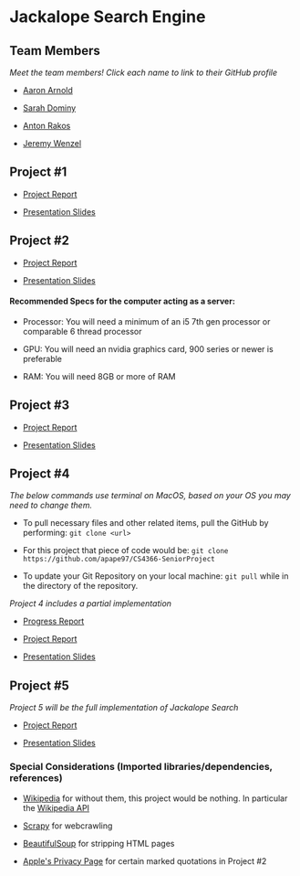 # Jackalope Search Engine

## Team Members

*Meet the team members! Click each name to link to their GitHub profile*

* [Aaron Arnold](https://github.com/aarno97)

* [Sarah Dominy](https://github.com/SarahDominy)

* [Anton Rakos](https://github.com/AntonAlbertovich)

* [Jeremy Wenzel](https://github.com/jewenzel13)

## Project #1

* [Project Report](https://texastechuniversity-my.sharepoint.com/:w:/g/personal/aaron_arnold_ttu_edu/EYIbo-SmF4dInRB99eNkdocBLQ8KTgaqNQ77NkG1uapG7w?e=U4r214)

* [Presentation Slides](https://texastechuniversity-my.sharepoint.com/:p:/g/personal/aaron_arnold_ttu_edu/EQSauAZisp5Hui0OJznSGe4BaGH1aIgYUkoqSPMajcw1qw?e=a1i6V1)

## Project #2

* [Project Report](https://texastechuniversity-my.sharepoint.com/:w:/r/personal/jessica_brisbois_ttu_edu/_layouts/15/Doc.aspx?sourcedoc=%7B342ACA17-A367-4FDB-B21E-FB91911BE983%7D&file=Report%202.docx&action=default&mobileredirect=true)

* [Presentation Slides](https://texastechuniversity-my.sharepoint.com/:p:/g/personal/aaron_arnold_ttu_edu/EStJYsin1ApJsFn9e5WEtOcBWH6NXn9LiEbjIF30A70fSg?e=oYg02R) 

#### Recommended Specs for the computer acting as a server: 

* Processor: You will need a minimum of an i5 7th gen processor or comparable 6 thread processor

* GPU: You will need an nvidia graphics card, 900 series or newer is preferable

* RAM: You will need 8GB or more of RAM

## Project #3

* [Project Report](https://texastechuniversity-my.sharepoint.com/:w:/g/personal/aaron_arnold_ttu_edu/EZDeyEKorCdDlFhIQcQjQY0BYVR7MDDdVxlUkxmrKiQeVQ?e=fJbi0s)

* [Presentation Slides](https://texastechuniversity-my.sharepoint.com/:p:/g/personal/aaron_arnold_ttu_edu/EbwKqI9LX0BJsfz7PkISD0gB8wSEm5D94NKQdl8CgUgLng?e=gzuRBy)

## Project #4

*The below commands use terminal on MacOS, based on your OS you may need to change them.*

* To pull necessary files and other related items, pull the GitHub by performing: `git clone <url>`

* For this project that piece of code would be: `git clone https://github.com/apape97/CS4366-SeniorProject`

* To update your Git Repository on your local machine: `git pull` while in the directory of the repository. 

*Project 4 includes a partial implementation* 

* [Progress Report](https://texastechuniversity-my.sharepoint.com/:w:/g/personal/aaron_arnold_ttu_edu/EQKyqpLryllFvHPJQlqWYroBbcrH_V4oVMFqiUFbTDkpYA?e=hIRmNP)

* [Project Report](https://texastechuniversity-my.sharepoint.com/:w:/g/personal/aaron_arnold_ttu_edu/EScOtsVUHyVHm9XJWX84KhUB4im59X-whqh54HFJzR7s3w?e=VtiXdq)

* [Presentation Slides](https://texastechuniversity-my.sharepoint.com/:p:/g/personal/aaron_arnold_ttu_edu/EZNEPoK_3QtPsOEKk5ilzj0B7Y6ojBGC4T0IecnWvLGSOw?e=BfKZ4N)

## Project #5

*Project 5 will be the full implementation of Jackalope Search*

* [Project Report](https://texastechuniversity-my.sharepoint.com/:w:/g/personal/aaron_arnold_ttu_edu/ETtuoCXk3QtFrP0r8xaKZ_cBX6Jgy25vRV8Xf4rPDUGWdg?e=FLQAFl)

* [Presentation Slides](https://texastechuniversity-my.sharepoint.com/:p:/g/personal/aaron_arnold_ttu_edu/EQANk8OInbVNsYLc5lM-lTcBGXOJPbV4EL-hzqiTRT11FQ?e=XSbicm)

### Special Considerations (Imported libraries/dependencies, references)

  * [Wikipedia](https://en.wikipedia.org/wiki/Main_Page) for without them, this project would be nothing. In particular the [Wikipedia API](https://www.mediawiki.org/wiki/API:Main_page) 

  * [Scrapy](https://docs.scrapy.org/en/latest/index.html) for webcrawling
  
  * [BeautifulSoup](https://www.crummy.com/software/BeautifulSoup/bs4/doc/) for stripping HTML pages

  * [Apple's Privacy Page](https://www.apple.com/privacy/) for certain marked quotations in Project #2
